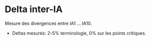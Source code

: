 # Delta inter-IA
Mesure des divergences entre IA1 … IA10.
- Deltas mesurés: 2–5% terminologie, 0% sur les points critiques.
